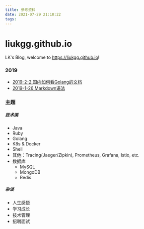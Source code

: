 ```yaml
---
title: 参考资料
date: 2021-07-29 21:10:22
tags:
---
```


# liukgg.github.io
LK's Blog, welcome to https://liukgg.github.io!

### 2019
- [2019-2-2 国内如何看Golang的文档](https://github.com/liukgg/liukgg.github.io/blob/master/golang/godoc-in-China.md)
- [2019-1-26 Markdown语法](https://guides.github.com/features/mastering-markdown/)

### 主题
##### 技术类
- Java
- Ruby
- Golang
- K8s & Docker
- Shell
- 其他：Tracing(Jaeger/Zipkin), Prometheus, Grafana, Istio, etc.
- 数据库
    * MySQL
    * MongoDB
    * Redis

##### 杂谈
- 人生感悟
- 学习成长
- 技术管理
- 招聘面试